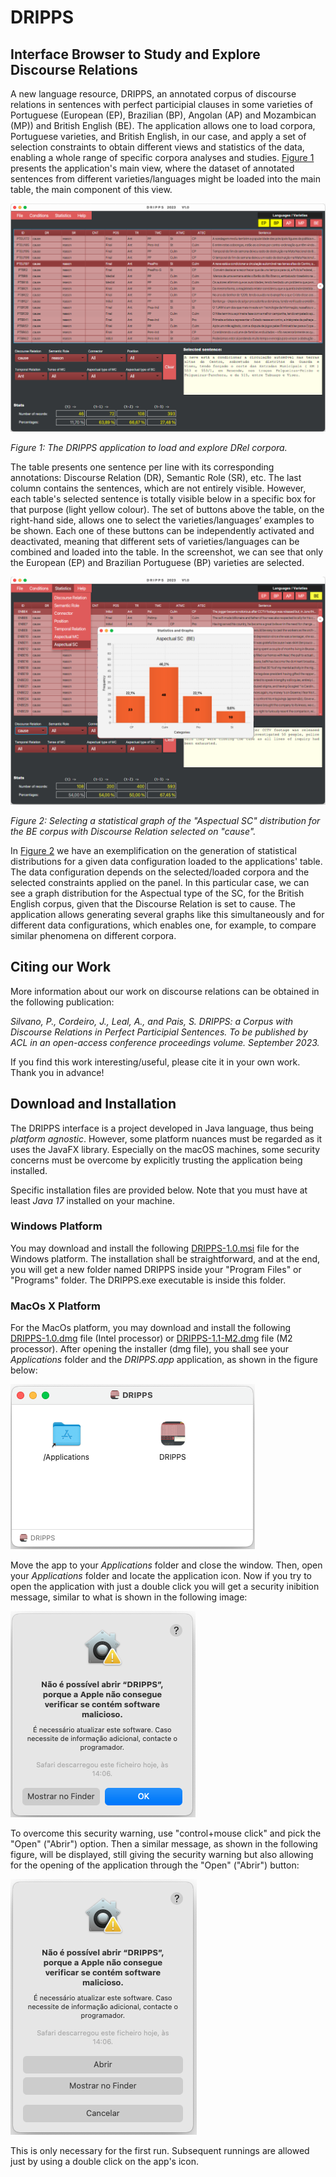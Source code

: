 # DRIPPS
## Interface Browser to Study and Explore Discourse Relations

A new language resource, DRIPPS, an annotated corpus of discourse relations in sentences with perfect participial clauses in some varieties of Portuguese (European (EP), Brazilian (BP), Angolan (AP) and Mozambican (MP)) and British English (BE). The application allows one to load corpora, Portuguese varieties, and British English, in our case, and apply a set of selection constraints to obtain different views and statistics of the data, enabling a whole range of specific corpora analyses and studies. [Figure 1](#figure-mainview) presents the application's main view, where the dataset of annotated sentences from different varieties/languages might be loaded into the main table, the main component of this view. 

![File DRIPPS.png](DRIPPS.png)
<!---:label:figure-mainview --->
*Figure 1: The DRIPPS application to load and explore DRel corpora.*

The table presents one sentence per line with its corresponding annotations: Discourse Relation (DR), Semantic Role (SR), etc. The last column contains the sentences, which are not entirely visible. However, each table's selected sentence is totally visible below in a specific box for that purpose (light yellow colour). The set of buttons above the table, on the right-hand side, allows one to select the varieties/languages’ examples to be shown. Each one of these buttons can be independently activated and deactivated, meaning that different sets of varieties/languages can be combined and loaded into the table. In the screenshot, we can see that only the European (EP) and Brazilian Portuguese (BP) varieties are selected.

![File DRIPPS2.png](DRIPPS2.png)
<!---:label:figure-statistics --->
*Figure 2: Selecting a statistical graph of the "Aspectual SC" distribution for the BE corpus with Discourse Relation selected on "cause".*

In [Figure 2](#figure-statistics) we have an exemplification on the generation of statistical distributions for a given data configuration loaded to the applications' table. The data configuration depends on the selected/loaded corpora and the selected constraints applied on the panel. In this particular case, we can see a graph distribution for the Aspectual type of the SC, for the British English corpus, given that the Discourse Relation is set to cause. The application allows generating several graphs like this simultaneously and for different data configurations, which enables one, for example, to compare similar phenomena on different corpora.

## Citing our Work

More information about our work on discourse relations can be obtained in the following publication:

*Silvano, P., Cordeiro, J., Leal, A., and Pais, S. DRIPPS: a Corpus with Discourse Relations in Perfect Participial Sentences.*
*To be published by ACL in an open-access conference proceedings volume. September 2023.*

If you find this work interesting/useful, please cite it in your own work. Thank you in advance!

## Download and Installation

The DRIPPS interface is a project developed in Java language, thus being *platform agnostic*. However, some platform nuances must be regarded as it uses the JavaFX library. Especially on the macOS machines, some security concerns must be overcome by explicitly trusting the application being installed.

Specific installation files are provided below. Note that you must have at least *Java 17* installed on your machine.

### Windows Platform

You may download and install the following [DRIPPS-1.0.msi](https://www.di.ubi.pt/~jpaulo/a/DRIPPS-1.0.msi.zip) file for the Windows platform. The installation shall be straightforward, and at the end, you will get a new folder named DRIPPS inside your "Program Files" or "Programs" folder. The DRIPPS.exe executable is inside this folder.

### MacOs X Platform

For the MacOs platform, you may download and install the following [DRIPPS-1.0.dmg](https://www.di.ubi.pt/~jpaulo/a/DRIPPS-1.0.dmg.zip) file (Intel processor) or [DRIPPS-1.1-M2.dmg](https://www.di.ubi.pt/~jpaulo/a/DRIPPS-1.1-M2.dmg.zip) file (M2 processor). After opening the installer (dmg file), you shall see your *Applications* folder and the *DRIPPS.app* application, as shown in the figure below:

![File I-DRIPPS01.png](I-DRIPPS01.png)

Move the app to your *Applications* folder and close the window. Then, open your *Applications* folder and locate the application icon. Now if you try to open the application with just a double click you will get a security inibition message, similar to what is shown in the following image:

![File I-DRIPPS03.png](I-DRIPPS03.png)

To overcome this security warning, use "control+mouse click" and pick the "Open" ("Abrir") option. Then a similar message, as shown in the following figure, will be displayed, still giving the security warning but also allowing for the opening of the application through the "Open" ("Abrir") button:

![File I-DRIPPS04.png](I-DRIPPS04.png)

This is only necessary for the first run. Subsequent runnings are allowed just by using a double click on the app's icon.


